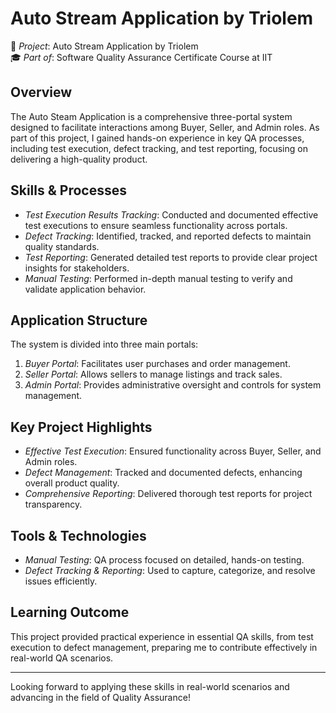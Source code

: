 # Auto Stream Application by Triolem

🚀 *Project*: Auto Stream Application by Triolem  
🎓 *Part of*: Software Quality Assurance Certificate Course at IIT  

## Overview
The Auto Steam Application is a comprehensive three-portal system designed to facilitate interactions among Buyer, Seller, and Admin roles. As part of this project, I gained hands-on experience in key QA processes, including test execution, defect tracking, and test reporting, focusing on delivering a high-quality product.

## Skills & Processes
- *Test Execution Results Tracking*: Conducted and documented effective test executions to ensure seamless functionality across portals.
- *Defect Tracking*: Identified, tracked, and reported defects to maintain quality standards.
- *Test Reporting*: Generated detailed test reports to provide clear project insights for stakeholders.
- *Manual Testing*: Performed in-depth manual testing to verify and validate application behavior.

## Application Structure
The system is divided into three main portals:
1. *Buyer Portal*: Facilitates user purchases and order management.
2. *Seller Portal*: Allows sellers to manage listings and track sales.
3. *Admin Portal*: Provides administrative oversight and controls for system management.

## Key Project Highlights
- *Effective Test Execution*: Ensured functionality across Buyer, Seller, and Admin roles.
- *Defect Management*: Tracked and documented defects, enhancing overall product quality.
- *Comprehensive Reporting*: Delivered thorough test reports for project transparency.

## Tools & Technologies
- *Manual Testing*: QA process focused on detailed, hands-on testing.
- *Defect Tracking & Reporting*: Used to capture, categorize, and resolve issues efficiently.

## Learning Outcome
This project provided practical experience in essential QA skills, from test execution to defect management, preparing me to contribute effectively in real-world QA scenarios.

---

Looking forward to applying these skills in real-world scenarios and advancing in the field of Quality Assurance!
